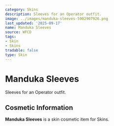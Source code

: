 ```yaml
---
category: Skins
description: Sleeves for an Operator outfit.
image: ../images/manduka-sleeves-5902907926.png
last_updated: '2025-09-17'
name: Manduka Sleeves
source: WFCD
tags:
- Skin
- Skins
tradable: false
type: Skin
---
```


# Manduka Sleeves

Sleeves for an Operator outfit.

## Cosmetic Information

**Manduka Sleeves** is a skin cosmetic item for Skins.

